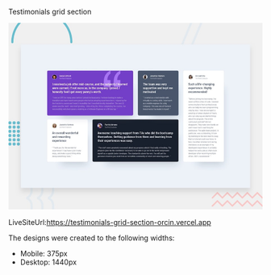 Testimonials grid section

![Design preview for the Testimonials grid section coding challenge](./design/desktop-preview.jpg)


LiveSiteUrl:https://testimonials-grid-section-orcin.vercel.app


The designs were created to the following widths:

- Mobile: 375px
- Desktop: 1440px

